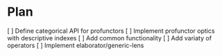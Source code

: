 # Plan

[ ] Define categorical API for profunctors
[ ] Implement profunctor optics with descriptive indexes
[ ] Add common functionality
[ ] Add variaty of operators
[ ] Implement elaborator/generic-lens
